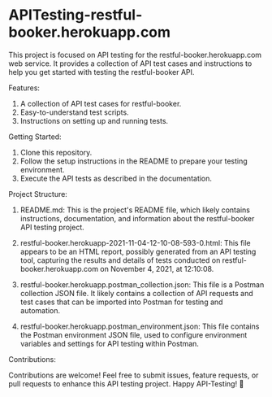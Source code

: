 # APITesting-restful-booker.herokuapp.com
This project is focused on API testing for the restful-booker.herokuapp.com web service. It provides a collection of API test cases and instructions to help you get started with testing the restful-booker API.


Features:

1. A collection of API test cases for restful-booker.
2. Easy-to-understand test scripts.
3. Instructions on setting up and running tests.


Getting Started:

1. Clone this repository.
2. Follow the setup instructions in the README to prepare your testing environment.
3. Execute the API tests as described in the documentation.


Project Structure:

1. README.md: This is the project's README file, which likely contains instructions, documentation, and information about the restful-booker API testing project.

2. restful-booker.herokuapp-2021-11-04-12-10-08-593-0.html: This file appears to be an HTML report, possibly generated from an API testing tool, capturing the results and details of tests conducted on restful-booker.herokuapp.com on November 4, 2021, at 12:10:08.

3. restful-booker.herokuapp.postman_collection.json: This file is a Postman collection JSON file. It likely contains a collection of API requests and test cases that can be imported into Postman for testing and automation.

4. restful-booker.herokuapp.postman_environment.json: This file contains the Postman environment JSON file, used to configure environment variables and settings for API testing within Postman.


Contributions:

Contributions are welcome! Feel free to submit issues, feature requests, or pull requests to enhance this API testing project.
Happy API-Testing! 🚀
